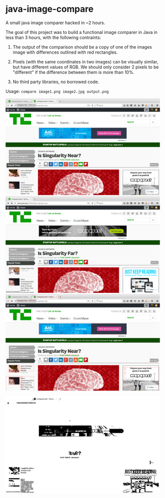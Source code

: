 # java-image-compare
A small java image comparer hacked in ~2 hours.

The goal of this project was to build a functional image comparer in Java in less than 3 hours, with the following contraints:

1. The output of the comparison should be a copy of one of the images image with differences outlined with red rectangles.

2. Pixels (with the same coordinates in two images) can be visually similar, but have different values of RGB. We should only consider 2 pixels to be "different" if the difference between them is more than 10%.

3. No third party libraries, no borrowed code.

Usage: `compare image1.png image2.jpg output.png`

![alt tag](techcrunch1.png)
![alt tag](techcrunch2.png)
![alt tag](comparison.png)

![alt tag](map.comparison.png)
